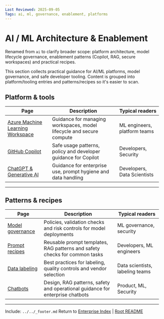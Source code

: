 ```yaml
---
Last Reviewed: 2025-09-05
Tags: ai, ml, governance, enablement, platforms
---
```


# AI / ML Architecture & Enablement

Renamed from `ai` to clarify broader scope: platform architecture, model lifecycle governance, enablement patterns (Copilot, RAG, secure workspaces) and practical recipes.

This section collects practical guidance for AI/ML platforms, model governance, and safe developer tooling.
Content is grouped into platform/tooling entries and patterns/recipes so it's easier to scan.

## Platform & tools

| Page | Description | Typical readers |
|---|---|---|
| [Azure Machine Learning Workspace](azure-machine-learning.md) | Guidance for managing workspaces, model lifecycle and secure compute | ML engineers, platform teams |
| [GitHub Copilot](github-copilot.md) | Safe usage patterns, policy and developer guidance for Copilot | Developers, Security |
| [ChatGPT & Generative AI](chatgpt.md) | Guidance for enterprise use, prompt hygiene and data handling | Developers, Data Scientists |

---

## Patterns & recipes

| Page | Description | Typical readers |
|---|---|---|
| [Model governance](model-governance.md) | Policies, validation checks and risk controls for model deployments | ML governance, security |
| [Prompt recipes](prompt-recipes.md) | Reusable prompt templates, RAG patterns and safety checks for common tasks | Developers, ML engineers |
| [Data labeling](data-labeling.md) | Best practices for labeling, quality controls and vendor selection | Data scientists, labeling teams |
| [Chatbots](chatbot.md) | Design, RAG patterns, safety and operational guidance for enterprise chatbots | Product, ML, Security |

---
Include: `../../_footer.md`
Return to [Enterprise Index](../_index.md) | [Root README](../../README.md)
